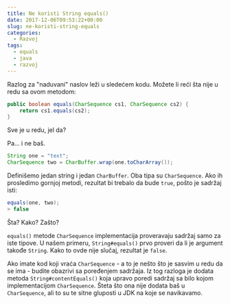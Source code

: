 ```yaml
---
title: Ne koristi String equals()
date: 2017-12-06T09:53:22+00:00
slug: ne-koristi-string-equals
categories:
  - Razvoj
tags:
  - equals
  - java
  - razvoj
---
```


Razlog za "naduvani" naslov leži u sledećem kodu. Možete li reći šta nije u redu sa ovom metodom:

<!--more-->

```java
public boolean equals(CharSequence cs1, CharSequence cs2) {
	return cs1.equals(cs2);
}
```

Sve je u redu, jel da?

Pa... i ne baš.

```java
String one = "text";
CharSequence two = CharBuffer.wrap(one.toCharArray());
```

Definišemo jedan string i jedan `CharBuffer`. Oba tipa su `CharSequence`. Ako ih prosledimo gornjoj metodi, rezultat bi trebalo da bude `true`, pošto je sadržaj isti:

```java
equals(one, two);
> false
```

Šta? Kako? Zašto?

`equals()` metode `CharSequence` implementacija proveravaju sadržaj samo za iste tipove. U našem primeru, `String#equals()` prvo proveri da li je argument takođe `String`. Kako to ovde nije slučaj, rezultat je `false`.

Ako imate kod koji vraća `CharSequence` - a to je nešto što je sasvim u redu da se ima - budite obazrivi sa poređenjem sadržaja. Iz tog razloga je dodata metoda `String#contentEquals()` koja upravo poredi sadržaj sa bilo kojom implementacijom `CharSequence`. Šteta što ona nije dodata baš u `CharSequence`, ali to su te sitne gluposti u JDK na koje se navikavamo.